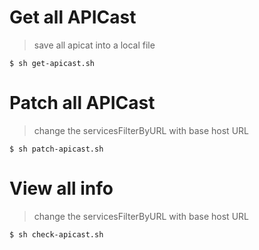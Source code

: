 # Get all APICast
> save all apicat into a local file
```shell script
$ sh get-apicast.sh
```

# Patch all APICast
> change the servicesFilterByURL with base host URL
```shell script
$ sh patch-apicast.sh
```

# View all info
> change the servicesFilterByURL with base host URL
```shell script
$ sh check-apicast.sh
```
